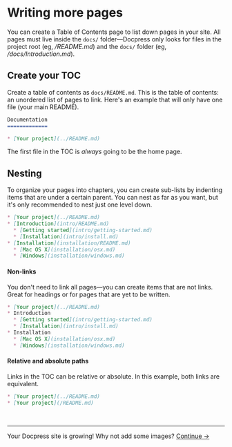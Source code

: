 # Writing more pages

You can create a Table of Contents page to list down pages in your site. All pages must live inside the `docs/` folder—Docpress only looks for files in the project root (eg, */README.md*) and the `docs/` folder (eg, */docs/Introduction.md*).

## Create your TOC

Create a table of contents as `docs/README.md`. This is the table of contents: an unordered list of pages to link. Here's an example that will only have one file (your main README).

```md
Documentation
=============

* [Your project](../README.md)
```

The first file in the TOC is *always* going to be the home page.

## Nesting

To organize your pages into chapters, you can create sub-lists by indenting items that are under a certain parent. You can nest as far as you want, but it's only recommended to nest just one level down.

```md
* [Your project](../README.md)
* [Introduction](intro/README.md)
  * [Getting started](intro/getting-started.md)
  * [Installation](intro/install.md)
* [Installation](installation/README.md)
  * [Mac OS X](installation/osx.md)
  * [Windows](installation/windows.md)
```

#### Non-links
You don't need to link all pages—you can create items that are not links. Great for headings or for pages that are yet to be written.

```md
* [Your project](../README.md)
* Introduction
  * [Getting started](intro/getting-started.md)
  * [Installation](intro/install.md)
* Installation
  * [Mac OS X](installation/osx.md)
  * [Windows](installation/windows.md)
```

#### Relative and absolute paths

Links in the TOC can be relative or absolute. In this example, both links are equivalent.

```md
* [Your project](../README.md)
* [Your project](/README.md)
```

<br>

* * * *

Your Docpress site is growing! Why not add some images?
[Continue →](images-and-linking.md)
<!--{.pull-box}-->

